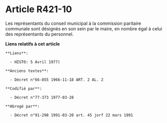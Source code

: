 # Article R421-10

Les représentants du conseil municipal à la commission paritaire communale sont désignés en son sein par le maire, en nombre
égal à celui des représentants du personnel.

**Liens relatifs à cet article**

	**Liens**:

	  - HISTO: 5 Avril 1977)

	**Anciens textes**:

	  - Décret n°66-855 1966-11-18 ART. 2 AL. 2

	**Codifié par**:

	  - Décret n°77-373 1977-03-28

	**Abrogé par**:

	  - Décret n°91-298 1991-03-20 art. 45 jorf 22 mars 1991
